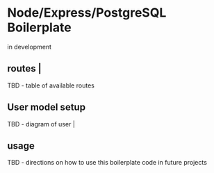 # Node/Express/PostgreSQL Boilerplate

in development



## routes |
TBD - table of available routes

## User model setup

TBD - diagram of user |
## usage

TBD - directions on how to use this boilerplate code in future projects
